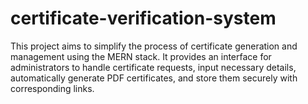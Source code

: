 # certificate-verification-system



This project aims to simplify the process of certificate generation and management using the MERN stack. It provides an interface for administrators to handle certificate requests, input necessary details, automatically generate PDF certificates, and store them securely with corresponding links.
